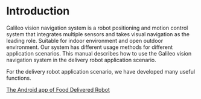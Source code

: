 # Introduction

Galileo vision navigation system is a robot positioning and motion control system that integrates multiple sensors and takes visual navigation as the leading role. Suitable for indoor environment and open outdoor environment. Our system has different usage methods for different application scenarios. This manual describes how to use the Galileo vision navigation system in the delivery robot application scenario.

For the delivery robot application scenario, we have developed many useful functions.

[The Android app of Food Delivered Robot](https://doc.bwbot.org/en/books-online/chitu-client-android/)
